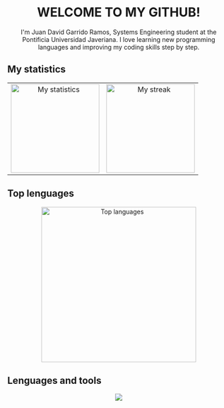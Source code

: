 <h1 align="center">WELCOME TO MY GITHUB!</h1>

<p align="center">I'm Juan David Garrido Ramos, Systems Engineering student at the Pontificia Universidad Javeriana. I love learning new programming languages and improving my coding skills step by step.</p>

## My statistics
<table align="center">
  <tr>
    <td align="center">
      <img alt="My statistics" height="200px" src="https://github-readme-stats.vercel.app/api?username=JuanDGarridoR&show_icons=true&theme=transparent"/> 
    </td>
    <td align="center">
      <img alt ="My streak" height="200px" src="https://github-readme-streak-stats.herokuapp.com/?user=JuanDGarridoR&theme=transparent"/>
    </td>
  </tr>
</table>

## Top lenguages
<div align="center">
  <img alt="Top languages" width="350px" src="https://github-readme-stats.vercel.app/api/top-langs/?username=JuanDGarridoR&layout=compact&theme=transparent"/>
</div>

## Lenguages and tools
<p align="center">
  <a href="https://skillicons.dev">
    <img src="https://skillicons.dev/icons?i=cpp,java,vscode,github" />
  </a>
</p>
